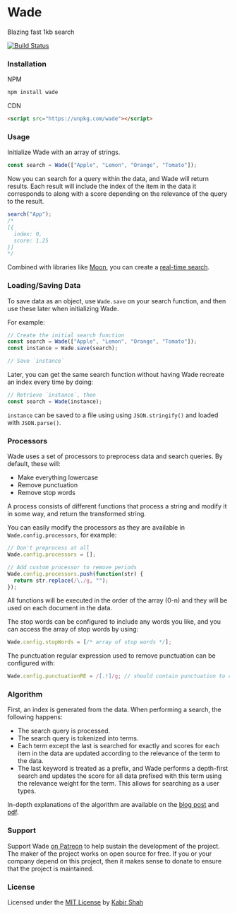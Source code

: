 # Wade

Blazing fast 1kb search

[![Build Status](https://travis-ci.org/kbrsh/wade.svg?branch=master)](https://travis-ci.org/kbrsh/wade)

### Installation

NPM

```sh
npm install wade
```

CDN

```html
<script src="https://unpkg.com/wade"></script>
```

### Usage

Initialize Wade with an array of strings.

```js
const search = Wade(["Apple", "Lemon", "Orange", "Tomato"]);
```

Now you can search for a query within the data, and Wade will return results. Each result will include the index of the item in the data it corresponds to along with a score depending on the relevance of the query to the result.

```js
search("App");
/*
[{
  index: 0,
  score: 1.25
}]
*/
```

Combined with libraries like [Moon](http://moonjs.ga), you can create a [real-time search](http://moonjs.ga/examples/search/index.html).

### Loading/Saving Data

To save data as an object, use `Wade.save` on your search function, and then use these later when initializing Wade.

For example:

```js
// Create the initial search function
const search = Wade(["Apple", "Lemon", "Orange", "Tomato"]);
const instance = Wade.save(search);

// Save `instance`
```

Later, you can get the same search function without having Wade recreate an index every time by doing:

```js
// Retrieve `instance`, then
const search = Wade(instance);
```

`instance` can be saved to a file using using `JSON.stringify()` and loaded with `JSON.parse()`.

### Processors

Wade uses a set of processors to preprocess data and search queries. By default, these will:

* Make everything lowercase
* Remove punctuation
* Remove stop words

A process consists of different functions that process a string and modify it in some way, and return the transformed string.

You can easily modify the processors as they are available in `Wade.config.processors`, for example:

```js
// Don't preprocess at all
Wade.config.processors = [];

// Add custom processor to remove periods
Wade.config.processors.push(function(str) {
  return str.replace(/\./g, "");
});
```

All functions will be executed in the order of the array (0-n) and they will be used on each document in the data.

The stop words can be configured to include any words you like, and you can access the array of stop words by using:

```js
Wade.config.stopWords = [/* array of stop words */];
```

The punctuation regular expression used to remove punctuation can be configured with:

```js
Wade.config.punctuationRE = /[.!]/g; // should contain punctuation to remove
```

### Algorithm

First, an index is generated from the data. When performing a search, the following happens:

* The search query is processed.
* The search query is tokenized into terms.
* Each term except the last is searched for exactly and scores for each item in the data are updated according to the relevance of the term to the data.
* The last keyword is treated as a prefix, and Wade performs a depth-first search and updates the score for all data prefixed with this term using the relevance weight for the term. This allows for searching as a user types.

In-depth explanations of the algorithm are available on the [blog post](https://blog.kabir.ml/posts/inside-wade.html) and [pdf](https://github.com/kbrsh/wade/blob/master/Wade.pdf).

### Support

Support Wade [on Patreon](https://patreon.com/kbrsh) to help sustain the development of the project. The maker of the project works on open source for free. If you or your company depend on this project, then it makes sense to donate to ensure that the project is maintained.

### License

Licensed under the [MIT License](https://kbrsh.github.io/license) by [Kabir Shah](https://kabir.ml)

